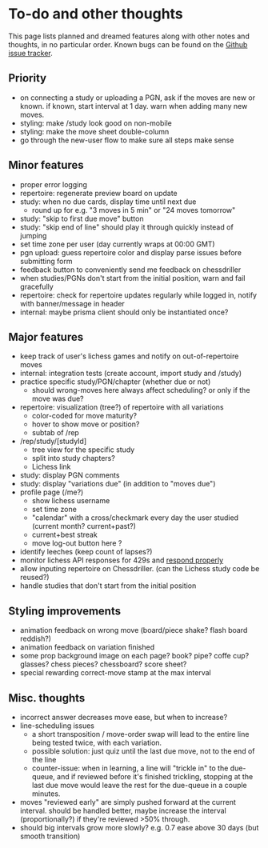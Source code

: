 # To-do and other thoughts

This page lists planned and dreamed features along with other notes and thoughts, in no particular order.
Known bugs can be found on the [Github issue tracker](https://github.com/gtim/chessdriller/issues).

## Priority

* on connecting a study or uploading a PGN, ask if the moves are new or known. if known, start interval at 1 day. warn when adding many new moves.
* styling: make /study look good on non-mobile
* styling: make the move sheet double-column
* go through the new-user flow to make sure all steps make sense

## Minor features

* proper error logging
* repertoire: regenerate preview board on update
* study: when no due cards, display time until next due
    - round up for e.g. "3 moves in 5 min" or "24 moves tomorrow"
* study: "skip to first due move" button
* study: "skip end of line" should play it through quickly instead of jumping
* set time zone per user (day currently wraps at 00:00 GMT)
* pgn upload: guess repertoire color and display parse issues before submitting form
* feedback button to conveniently send me feedback on chessdriller
* when studies/PGNs don't start from the initial position, warn and fail gracefully
* repertoire: check for repertoire updates regularly while logged in, notify with banner/message in header
* internal: maybe prisma client should only be instantiated once?


## Major features

* keep track of user's lichess games and notify on out-of-repertoire moves
* internal: integration tests (create account, import study and /study)
* practice specific study/PGN/chapter (whether due or not)
    - should wrong-moves here always affect scheduling? or only if the move was due?
* repertoire: visualization (tree?) of repertoire with all variations
    - color-coded for move maturity?
    - hover to show move or position?
    - subtab of /rep
* /rep/study/[studyId] 
    - tree view for the specific study
    - split into study chapters?
    - Lichess link 
* study: display PGN comments
* study: display "variations due" (in addition to "moves due")
* profile page (/me?)
    - show lichess username
    - set time zone
    - "calendar" with a cross/checkmark every day the user studied (current month? current+past?)
    - current+best streak
    - move log-out button here ?
* identify leeches (keep count of lapses?)
* monitor lichess API responses for 429s and [respond properly ](https://lichess.org/page/api-tips)
* allow inputing repertoire on Chessdriller. (can the Lichess study code be reused?)
* handle studies that don't start from the initial position


## Styling improvements

* animation feedback on wrong move (board/piece shake? flash board reddish?)
* animation feedback on variation finished
* some prop background image on each page? book? pipe? coffe cup? glasses? chess pieces? chessboard? score sheet?
* special rewarding correct-move stamp at the max interval


## Misc. thoughts

* incorrect answer decreases move ease, but when to increase?
* line-scheduling issues
    - a short transposition / move-order swap will lead to the entire line being tested twice, with each variation.
    - possible solution: just quiz until the last due move, not to the end of the line 
    - counter-issue: when in learning, a line will "trickle in" to the due-queue, and if reviewed before it's finished trickling, stopping at the last due move would leave the rest for the due-queue in a couple minutes.
* moves "reviewed early" are simply pushed forward at the current interval. should be handled better, maybe increase the interval (proportionally?) if they're reviewed >50% through.
* should big intervals grow more slowly? e.g. 0.7 ease above 30 days (but smooth transition)
